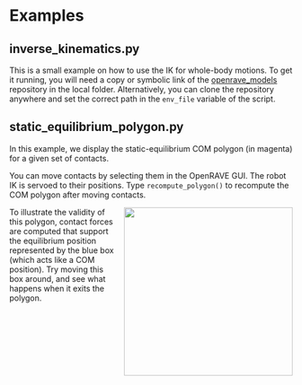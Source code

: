 # Examples

## inverse\_kinematics.py

This is a small example on how to use the IK for whole-body motions. To get it
running, you will need a copy or symbolic link of the
[openrave\_models](https://github.com/stephane-caron/openrave_models)
repository in the local folder. Alternatively, you can clone the repository
anywhere and set the correct path in the ``env_file`` variable of the script.

## static\_equilibrium\_polygon.py

In this example, we display the static-equilibrium COM polygon (in magenta) for
a given set of contacts.
    
You can move contacts by selecting them in the OpenRAVE GUI. The robot IK is
servoed to their positions. Type ``recompute_polygon()`` to recompute the COM
polygon after moving contacts.

<div style="float: right; margin-left: 1em">
<img src="https://raw.githubusercontent.com/stephane-caron/pymanoid/master/examples/images/static_equilibrium_polygon.png" height="300" />
</div>

To illustrate the validity of this polygon, contact forces are computed that
support the equilibrium position represented by the blue box (which acts like a
COM position). Try moving this box around, and see what happens when it exits
the polygon.
